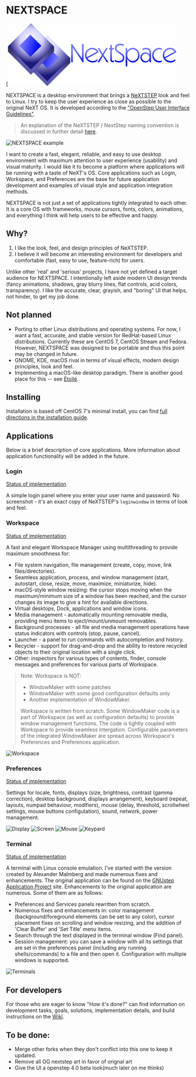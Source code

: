 # NEXTSPACE

[![trunkmaster](Documentation/NxtSpace-logo.png)

NEXTSPACE is a desktop environment that brings a [NeXTSTEP](https://en.wikipedia.org/wiki/NeXTSTEP) look and feel to Linux. I try to keep the user experience as close as possible to the original NeXT OS. It is developed according to the ["OpenStep User Interface Guidelines"](http://www.gnustep.org/resources/documentation/OpenStepUserInterfaceGuidelines.pdf).

> An explanation of the NeXTSTEP / NextStep naming convention is discussed in further detail [here](Documentation/OpenStep%20Confusion.md).

![NEXTSPACE example](Documentation/NEXTSPACE_Screenshot.png)

I want to create a fast, elegant, reliable, and easy to use desktop environment with maximum attention to user experience (usability) and visual maturity. I would like it to become a platform where applications will be running with a taste of NeXT's OS. Core applications such as Login, Workspace, and Preferences are the base for future application development and examples of visual style and application integration methods.

NEXTSPACE is not just a set of applications tightly integrated to each other. It is a core OS with frameworks, mouse cursors, fonts, colors, animations, and everything I think will help users to be effective and happy.

## Why?
1. I like the look, feel, and design principles of NeXTSTEP.
2. I believe it will become an interesting environment for developers and comfortable (fast, easy to use, feature-rich) for users.

Unlike other 'real' and 'serious' projects, I have not yet defined a target audience for NEXTSPACE. I intentionally left aside modern UI design trends (fancy animations, shadows, gray blurry lines, flat controls, acid colors, transparency). I like the accurate, clear, grayish, and "boring" UI that helps, not hinder, to get my job done.

## Not planned
* Porting to other Linux distributions and operating systems. For now, I want a fast, accurate, and stable version for RedHat-based Linux distributions. Currently these are CentOS 7, CentOS Stream and Fedora. However, NEXTSPACE was designed to be portable and thus this point may be changed in future.
* GNOME, KDE, macOS rival in terms of visual effects, modern design principles, look and feel.
* Implementing a macOS-like desktop paradigm. There is another good place for this -- see [Étoilé](http://etoileos.com).

## Installing
Installation is based off CentOS 7's minimal install, you can find [full directions in the installation guide](https://github.com/trunkmaster/nextspace/wiki/Install-Guide). 

## Applications
Below is a brief description of core applications. More information about application functionality will be added in the future.

### Login
[Status of implementation](https://github.com/trunkmaster/nextspace/projects/6)

A simple login panel where you enter your user name and password. No screenshot - it's an exact copy of NeXTSTEP's `loginwindow` in terms of look and feel.

### Workspace
[Status of implementation](https://github.com/trunkmaster/nextspace/projects/4)

A fast and elegant Workspace Manager using multithreading to provide maximum smoothness for:
* File system navigation, file management (create, copy, move, link files/directories).
* Seamless application, process, and window management (start, autostart, close, resize, move, maximize, miniaturize, hide).
* macOS-style window resizing: the cursor stops moving when the maximum/minimum size of a window has been reached, and the cursor changes its image to give a hint for available directions.
* Virtual desktops, Dock, applications and window icons.
* Media management - automatically mounting removable media, providing menu items to eject/mount/unmount removables.
* Background processes - all file and media management operations have status indicators with controls (stop, pause, cancel).
* Launcher - a panel to run commands with autocompletion and history.
* Recycler - support for drag-and-drop and the ability to restore recycled objects to their original location with a single click.
* Other: inspectors for various types of contents, finder, console messages and preferences for various parts of Workspace.

> Note: Workspace is NOT:
> * WindowMaker with some patches
> * WindowMaker with some good configuration defaults only
> * Another implementation of WindowMaker.
> 
> Workspace is written from scratch. Some WindowMaker code is a part of Workspace (as well as configuration defaults) to provide window management functions. The code is tightly coupled with Workspace to provide seamless intergation. Configurable parameters of the integrated WindowMaker are spread across Workspace's Preferences and Preferences application.

![Workspace](Documentation/Workspace.png)

### Preferences
[Status of implementation](https://github.com/trunkmaster/nextspace/projects/2)

Settings for locale, fonts, displays (size, brightness, contrast (gamma correction), desktop background, displays arrangement), keyboard (repeat, layouts, numpad behaviour, modifiers), mouse (delay, threshold, scrollwheel settings, mouse buttons configutation), sound, network, power management.

![Display](Documentation/Preferences-Display.png) ![Screen](Documentation/Preferences-Screen.png) 
![Mouse](Documentation/Preferences-Mouse.png) ![Keypard](Documentation/Preferences-Keyboard.png)

### Terminal
[Status of implementation](https://github.com/trunkmaster/nextspace/projects/3)

A terminal with Linux console emulation. I've started with the version created by Alexander Malmberg and made numerous fixes and enhancements. The original application can be found on the [GNUstep Application Project](http://www.nongnu.org/gap/terminal/index.html) site. Enhancements to the original application are numerous. Some of them are as follows:
* Preferences and Services panels rewritten from scratch.
* Numerous fixes and enhancements in: color management (background/foreground elements can be set to any color), cursor placement fixes on scrolling and window resizing, and the addition of 'Clear Buffer' and 'Set Title' menu items.
* Search through the text displayed in the terminal window (Find panel).
* Session management: you can save a window with all its settings that are set in the preferences panel (including any running shells/commands) to a file and then open it. Configuration with multiple windows is supported.

![Terminals](Documentation/Terminals.png)

## For developers
For those who are eager to know "How it's done?" can find information on development tasks, goals, solutions, implementation details, and build instructions on the [Wiki](https://github.com/trunkmaster/nextspace/wiki).

## To be done:
* Merge other forks when they don't conflict into this one to keep it updated.
* Remove all OG nextstep art in favor of orignal art
* Give the UI a openstep 4.0 beta look(much later on me thinks)
